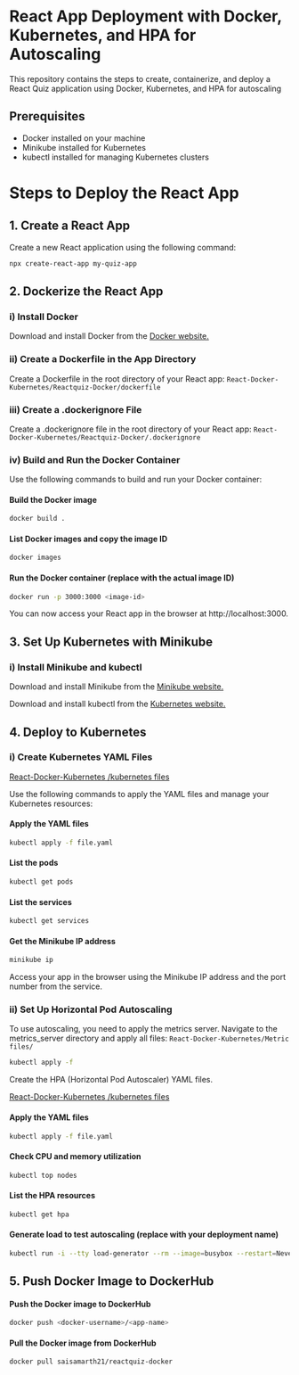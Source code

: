 # React App Deployment with Docker, Kubernetes, and HPA for Autoscaling

This repository contains the steps to create, containerize, and deploy a React Quiz application using Docker, Kubernetes, and HPA for autoscaling

## Prerequisites
* Docker installed on your machine
* Minikube installed for Kubernetes
* kubectl installed for managing Kubernetes clusters

# Steps to Deploy the React App
## 1. Create a React App
Create a new React application using the following command:
```bash
npx create-react-app my-quiz-app
```

## 2. Dockerize the React App
### i) Install Docker

Download and install Docker from the [Docker website.](https://docs.docker.com/desktop/install/windows-install/) 

### ii) Create a Dockerfile in the App Directory

Create a Dockerfile in the root directory of your React app: `React-Docker-Kubernetes/Reactquiz-Docker/dockerfile
`
### iii) Create a .dockerignore File

Create a .dockerignore file in the root directory of your React app: `React-Docker-Kubernetes/Reactquiz-Docker/.dockerignore
`


### iv) Build and Run the Docker Container

Use the following commands to build and run your Docker container:

#### Build the Docker image
```bash
docker build .
```
#### List Docker images and copy the image ID
```bash
docker images
```

#### Run the Docker container (replace <image-id> with the actual image ID)
```bash
docker run -p 3000:3000 <image-id>
```

You can now access your React app in the browser at http://localhost:3000.

## 3. Set Up Kubernetes with Minikube

### i) Install Minikube and kubectl

Download and install Minikube from the [Minikube website.](https://minikube.sigs.k8s.io/docs/start/?arch=%2Fwindows%2Fx86-64%2Fstable%2F.exe+download)

Download and install kubectl from the [Kubernetes website.](https://kubernetes.io/docs/tasks/tools/install-kubectl-windows/)

## 4. Deploy to Kubernetes

### i) Create Kubernetes YAML Files

[React-Docker-Kubernetes
/kubernetes files
](https://github.com/Saisamarth21/React-Docker-Kubernetes/tree/master/kubernetes%20files)


Use the following commands to apply the YAML files and manage your Kubernetes resources:


#### Apply the YAML files
```bash
kubectl apply -f file.yaml
```
#### List the pods
```bash
kubectl get pods
```

#### List the services
```bash
kubectl get services
```

#### Get the Minikube IP address
```bash
minikube ip
```

Access your app in the browser using the Minikube IP address and the port number from the service.

### ii) Set Up Horizontal Pod Autoscaling

To use autoscaling, you need to apply the metrics server. Navigate to the metrics_server directory and apply all files: `React-Docker-Kubernetes/Metric files/
`

```bash
kubectl apply -f 
```
Create the HPA (Horizontal Pod Autoscaler) YAML files.

[React-Docker-Kubernetes
/kubernetes files
](https://github.com/Saisamarth21/React-Docker-Kubernetes/tree/master/kubernetes%20files)



#### Apply the YAML files
```bash
kubectl apply -f file.yaml
```
#### Check CPU and memory utilization
```bash
kubectl top nodes
```

#### List the HPA resources
```bash
kubectl get hpa
```

#### Generate load to test autoscaling (replace <hpa-demo-deployment> with your deployment name)
```bash
kubectl run -i --tty load-generator --rm --image=busybox --restart=Never -- /bin/sh -c "while sleep 0.01; do wget -q -O- http://<hpa-demo-deployment>; done"
```

## 5. Push Docker Image to DockerHub


#### Push the Docker image to DockerHub
```bash
docker push <docker-username>/<app-name>
```

#### Pull the Docker image from DockerHub
```bash
docker pull saisamarth21/reactquiz-docker
```
